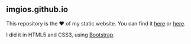 ## imgios.github.io
This repository is the :heart: of my static website. You can find it [here](https://imgios.github.io) or [here](http://giosuesulipano.it).

I did it in HTML5 and CSS3, using [Bootstrap](https://github.com/twbs/bootstrap).
